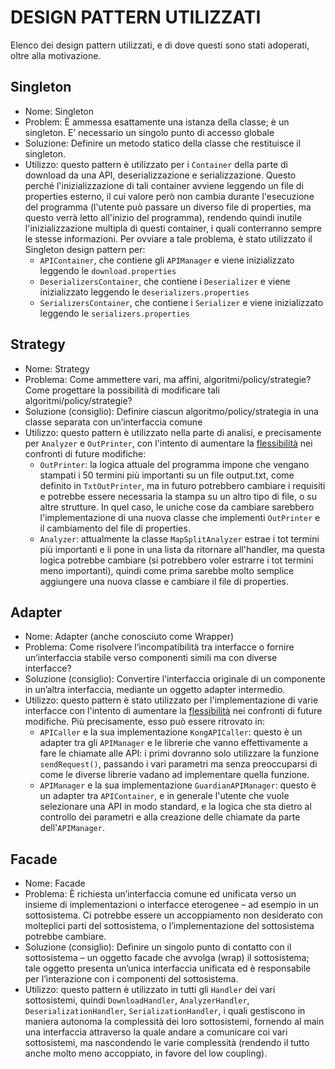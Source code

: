 # DESIGN PATTERN UTILIZZATI
Elenco dei design pattern utilizzati, e di dove questi sono stati adoperati, oltre alla motivazione.

## Singleton
* Nome: Singleton
* Problem: È ammessa esattamente una istanza della classe; è un
  singleton. E’ necessario un singolo punto di accesso globale
* Soluzione: Definire un metodo statico della classe che restituisce
  il singleton.
* Utilizzo: questo pattern è utilizzato per i `Container` della parte di download da una API,
  deserializzazione e serializzazione. Questo perché l'inizializzazione di tali container avviene
  leggendo un file di properties esterno, il cui valore però non cambia durante l'esecuzione del programma
  (l'utente può passare un diverso file di properties, ma questo verrà letto all'inizio del programma),
  rendendo quindi inutile l'inizializzazione multipla di questi container, i quali conterranno sempre le
  stesse informazioni.
  Per ovviare a tale problema, è stato utilizzato il Singleton design pattern per:
    * `APIContainer`, che contiene gli `APIManager` e viene inizializzato leggendo le `download.properties`
    * `DeserializersContainer`, che contiene i `Deserializer` e viene inizializzato leggendo le `deserializers.properties`
    * `SerializersContainer`, che contiene i `Serializer` e viene inizializzato leggendo le `serializers.properties`

## Strategy
* Nome: Strategy
* Problema: Come ammettere vari, ma affini,
  algoritmi/policy/strategie? Come progettare la possibilità di
  modificare tali algoritmi/policy/strategie?
* Soluzione (consiglio): Definire ciascun algoritmo/policy/strategia
  in una classe separata con un’interfaccia comune
* Utilizzo: questo pattern è utilizzato nella parte di analisi, e precisamente per `Analyzer` e `OutPrinter`,
  con l'intento di aumentare la [flessibilità](flessibilita.md) nei confronti di future modifiche:
  * `OutPrinter`: la logica attuale del programma impone che vengano stampati i
    50 termini più importanti su un file output.txt, come definito in `TxtOutPrinter`, ma in futuro potrebbero cambiare i
    requisiti e potrebbe essere necessaria la stampa su un altro tipo di file, o su altre strutture.
    In quel caso, le uniche cose da cambiare sarebbero l'implementazione di una nuova classe che implementi `OutPrinter`
    e il cambiamento del file di properties.
  * `Analyzer`: attualmente la classe `MapSplitAnalyzer` estrae i tot termini più importanti e li pone in una lista
    da ritornare all'handler, ma questa logica potrebbe cambiare (si potrebbero voler estrarre i tot termini
    meno importanti), quindi come prima sarebbe molto semplice aggiungere una nuova classe e cambiare il file di properties.

## Adapter
* Nome: Adapter (anche conosciuto come Wrapper)
* Problema: Come risolvere l’incompatibilità tra interfacce o fornire
  un’interfaccia stabile verso componenti simili ma con diverse
  interfacce?
* Soluzione (consiglio): Convertire l’interfaccia originale di un
  componente in un’altra interfaccia, mediante un oggetto adapter
  intermedio.
* Utilizzo: questo pattern è stato utilizzato per l'implementazione di varie interfacce
  con l'intento di aumentare la [flessibilità](flessibilita.md) nei confronti di future modifiche.
  Più precisamente, esso può essere ritrovato in:
  * `APICaller` e la sua implementazione `KongAPICaller`: questo è un adapter tra gli `APIManager` e le
    librerie che vanno effettivamente a fare le chiamate alle API: i primi dovranno solo utilizzare la funzione
    `sendRequest()`, passando i vari parametri ma senza preoccuparsi di come le diverse librerie vadano ad implementare quella funzione.
  * `APIManager` e la sua implementazione `GuardianAPIManager`: questo è un adapter tra `APIContainer`, e in generale
    l'utente che vuole selezionare una API in modo standard, e la logica che sta dietro al controllo dei parametri e alla 
    creazione delle chiamate da parte dell'`APIManager`.

## Facade
* Nome: Facade
* Problema: È richiesta un’interfaccia comune ed unificata verso un
  insieme di implementazioni o interfacce eterogenee – ad esempio
  in un sottosistema. Ci potrebbe essere un accoppiamento non
  desiderato con molteplici parti del sottosistema, o
  l’implementazione del sottosistema potrebbe cambiare.
* Soluzione (consiglio): Definire un singolo punto di contatto con il
  sottosistema – un oggetto facade che avvolga (wrap) il
  sottosistema; tale oggetto presenta un’unica interfaccia unificata
  ed è responsabile per l’interazione con i componenti del
  sottosistema.
* Utilizzo: questo pattern è utilizzato in tutti gli `Handler` dei vari sottosistemi,
  quindi `DownloadHandler`, `AnalyzerHandler`, `DeserializationHandler`, `SerializationHandler`,
  i quali gestiscono in maniera autonoma la complessità dei loro sottosistemi, fornendo al main
  una interfaccia attraverso la quale andare a comunicare coi vari sottosistemi, ma nascondendo le varie
  complessità (rendendo il tutto anche molto meno accoppiato, in favore del low coupling).
